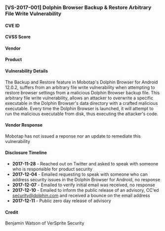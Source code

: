 ### [VS-2017-001] Dolphin Browser Backup & Restore Arbitrary File Write Vulnerability
#### CVE ID

#### CVSS Score

#### Vendor

#### Product

#### Vulnerability Details
The Backup and Restore feature in Mobotap's Dolphin Browser for Android 12.0.2, suffers from an arbitrary file write vulnerability when attempting to restore browser settings from a malicious Dolphin Browser backup file. This arbitrary file write vulnerability, allows an attacker to overwrite a specific executable in the Dolphin Browser's data directory with a crafted malicious executable. Every time the Dolphin Browser is launched, it will attempt to run the malicious executable from disk, thus executing the attacker's code.

#### Vendor Response
Mobotap has not issued a reponse nor an update to remediate this vulnerability 

#### Disclosure Timeline

* **2017-11-28** - Reached out on Twitter and asked to speak with someone who is responsible for product security
* **2017-12-04** - Emailed requesting to speak with someone who can address security issues in the Dolphin Browser for Android, no response
* **2017-12-07** - Emailed to verify initial email was received, no response
* **2017-12-10** - Emailed to inform the public release of an advisory, CC'ed security@dolphin.com and received a bounce on the email address
* **2017-12-11** - Public zero day release of advisory

#### Credit
Benjamin Watson of VerSprite Security 
